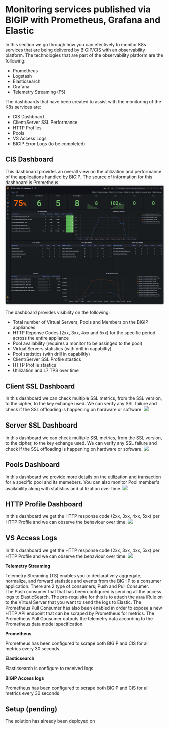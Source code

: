 # Monitoring services published via BIGIP with Prometheus, Grafana and Elastic
In this section we go through how you can efectively to monitor K8s services that are being delivered by BIGIP/CIS with an observability platform. The technologies that are part of the observability platform are the following:
- Prometheus
- Logstash
- Elasticsearch
- Grafana
- Telemetry Streaming (F5)

The dashboards that have been created to assist with the monitoring of the K8s services are:
  - CIS Dashboard
  - Client/Server SSL Performance
  - HTTP Profiles
  - Pools
  - VS Access Logs
  - BIGIP Error Logs (to be completed)

## CIS Dashboard
This dashboard provides an overall view on the utilization and performance of the applications handled by BIGIP. The source of information for this dashboard is Prometheus.
<img src="https://raw.githubusercontent.com/skenderidis/f5-ingress-lab/main/use-cases/bigip-monitoring/images/dashboard.png">

The dashboard provides visibility on the following:
- Total number of Virtual Servers, Pools and Members on the BIGIP appliances
- HTTP Reponse Codes (2xx, 3xx, 4xx and 5xx) for the specific period across the entire appliance
- Pool availability (requires a monitor to be assinged to the pool)
- Virtual Servers statistics (with drill in capabiltiy)
- Pool statistics (with drill in capabiltiy)
- Client/Server SSL Profile stastics 
- HTTP Profile stastics 
- Utilization and L7 TPS over time


## Client SSL Dashboard
In this dashboard we can check multiple SSL metrics, from the SSL version, to the cipher, to the key exhange used. We can verify any SSL failure and check if the SSL offloading is happening on hardware or software.
<img src="https://raw.githubusercontent.com/skenderidis/oltra/main/use-cases/bigip-monitoring/images/client-ssl.png">

## Server SSL Dashboard
In this dashboard we can check multiple SSL metrics, from the SSL version, to the cipher, to the key exhange used. We can verify any SSL failure and check if the SSL offloading is happening on hardware or software.
<img src="https://raw.githubusercontent.com/skenderidis/oltra/main/use-cases/bigip-monitoring/images/client-ssl.png">


## Pools Dashboard
In this dashboard we provide more details on the utilization and transaction for a specific pool and its memebers. You can also monitor Pool member's availability along with statistics and utilization over time. 
<img src="https://raw.githubusercontent.com/skenderidis/oltra/main/use-cases/bigip-monitoring/images/client-ssl.png">


## HTTP Profile Dashboard
In this dashboard we get the HTTP response code (2xx, 3xx, 4xx, 5xx) per HTTP Profile and we can observe the behaviour over time.
<img src="https://raw.githubusercontent.com/skenderidis/oltra/main/use-cases/bigip-monitoring/images/client-ssl.png">

## VS Access Logs
In this dashboard we get the HTTP response code (2xx, 3xx, 4xx, 5xx) per HTTP Profile and we can observe the behaviour over time.
<img src="https://raw.githubusercontent.com/skenderidis/oltra/main/use-cases/bigip-monitoring/images/client-ssl.png">






**Telemetry Streaming**

Telemetry Streaming (TS) enables you to declaratively aggregate, normalize, and forward statistics and events from the BIG-IP to a consumer application. There are 2 type of consumers; Push and Pull Consumer. <br>
The Push consumer that that has been configured is sending all the access logs to ElasticSearch. The pre-requisite for this is to attach the `name` iRule on to the Virtual Server that you want to send the logs to Elastic. 
The Prometheus Pull Consumer has also been enabled in order to expose a new HTTP API endpoint that can be scraped by Prometheus for metrics. The Prometheus Pull Consumer outputs the telemetry data according to the Prometheus data model specification. 

**Prometheus**

Prometheus has been configured to scrape both BIGIP and CIS for all metrics every 30 seconds.

**Elasticsearch**

Elasticsearch is configure to received logs 


**BIGIP Access logs**

Prometheus has been configured to scrape both BIGIP and CIS for all metrics every 30 seconds


## Setup (pending)
The solution has already been deployed on 
